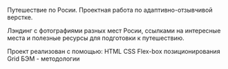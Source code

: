 Путешествие по Росии.
Проектная работа по адаптивно-отзывчивой верстке.

Лэндинг с фотографиями разных мест Росии, ссылками на интересные места и полезные ресурсы для подготовки к путешествию.


Проект реализован с помощью:
HTML
CSS
Flex-box позиционирования
Grid
БЭМ - методологии

